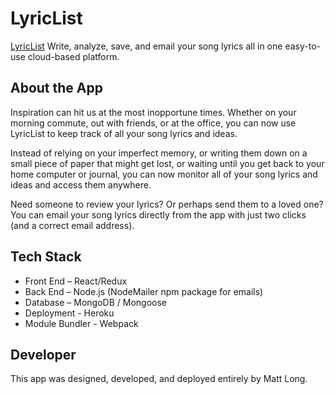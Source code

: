 # LyricList

[LyricList](https://LyricList.herokuapp.com) Write, analyze, save, and email your song lyrics all in one easy-to-use cloud-based platform.

## About the App

Inspiration can hit us at the most inopportune times.  Whether on your morning commute, out with friends, or at the office, you can now use LyricList to keep track of all your song lyrics and ideas.

Instead of relying on your imperfect memory, or writing them down on a small piece of paper that might get lost, or waiting until you get back to your home computer or journal, you can now monitor all of your song lyrics and ideas and access them anywhere.  

Need someone to review your lyrics?  Or perhaps send them to a loved one?  You can email your song lyrics directly from the app with just two clicks (and a correct email address).

## Tech Stack

 * Front End – React/Redux
 * Back End – Node.js (NodeMailer npm package for emails)
 * Database – MongoDB / Mongoose
 * Deployment - Heroku 
 * Module Bundler - Webpack

## Developer

This app was designed, developed, and deployed entirely by Matt Long. 

